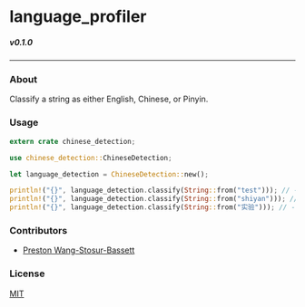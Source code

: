 # language_profiler
##### v0.1.0
---

### About
Classify a string as either English, Chinese, or Pinyin. 

### Usage
```rust
extern crate chinese_detection;

use chinese_detection::ChineseDetection;

let language_detection = ChineseDetection::new();

println!("{}", language_detection.classify(String::from("test"))); // --> EN
println!("{}", language_detection.classify(String::from("shiyan"))); // --> PY
println!("{}", language_detection.classify(String::from("实验"))); // --> ZH
```

### Contributors
- [Preston Wang-Stosur-Bassett](http://stosur.info)

### License
[MIT](https://github.com/sotch-pr35mac/language_profiler/blob/master/LICENSE)
